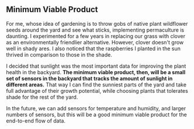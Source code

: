 ## Minimum Viable Product

For me, whose idea of gardening is to throw gobs of native plant wildflower seeds around the yard and see what sticks, implementing permaculture is daunting.  I experimented for a few years in replacing our grass with clover as an environmentally friendlier alternative. However, clover doesn't grow well in shady ares.  I also noticed that the raspberries I planted in the sun thrived in comparison to those in the shade.

I decided that sunlight was the most important data for improving the plant health in the backyard.  **The minimum viable product, then, will be a small set of sensors in the backyard that tracks the amount of sunlight in different areas.**  That way I can find the sunniest parts of the yard and take full advantage of their growth potential, while choosing plants that tolerates shade for the rest of the yard.

In the future, we can add sensors for temperature and humidity, and larger numbers of sensors, but this will be a good minimum viable product for the end-to-end flow of data.
